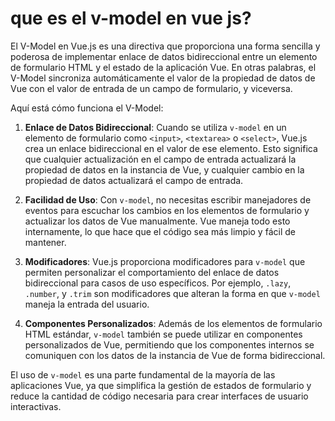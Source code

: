 # que es el v-model en vue js?<!--  -->

El V-Model en Vue.js es una directiva que proporciona una forma sencilla y poderosa de implementar enlace de datos bidireccional entre un elemento de formulario HTML y el estado de la aplicación Vue. En otras palabras, el V-Model sincroniza automáticamente el valor de la propiedad de datos de Vue con el valor de entrada de un campo de formulario, y viceversa.

Aquí está cómo funciona el V-Model:

1. **Enlace de Datos Bidireccional**: Cuando se utiliza `v-model` en un elemento de formulario como `<input>`, `<textarea>` o `<select>`, Vue.js crea un enlace bidireccional en el valor de ese elemento. Esto significa que cualquier actualización en el campo de entrada actualizará la propiedad de datos en la instancia de Vue, y cualquier cambio en la propiedad de datos actualizará el campo de entrada.

2. **Facilidad de Uso**: Con `v-model`, no necesitas escribir manejadores de eventos para escuchar los cambios en los elementos de formulario y actualizar los datos de Vue manualmente. Vue maneja todo esto internamente, lo que hace que el código sea más limpio y fácil de mantener.

3. **Modificadores**: Vue.js proporciona modificadores para `v-model` que permiten personalizar el comportamiento del enlace de datos bidireccional para casos de uso específicos. Por ejemplo, `.lazy`, `.number`, y `.trim` son modificadores que alteran la forma en que `v-model` maneja la entrada del usuario.

4. **Componentes Personalizados**: Además de los elementos de formulario HTML estándar, `v-model` también se puede utilizar en componentes personalizados de Vue, permitiendo que los componentes internos se comuniquen con los datos de la instancia de Vue de forma bidireccional.

El uso de `v-model` es una parte fundamental de la mayoría de las aplicaciones Vue, ya que simplifica la gestión de estados de formulario y reduce la cantidad de código necesaria para crear interfaces de usuario interactivas.
